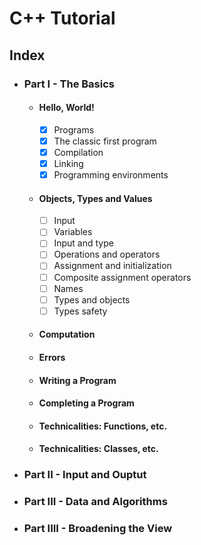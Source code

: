 # C++ Tutorial

## Index

- ### Part I - The Basics
    - #### Hello, World!
        - [X] Programs
        - [X] The classic first program
        - [X] Compilation
        - [X] Linking
        - [X] Programming environments
    - #### Objects, Types and Values
        - [ ] Input
        - [ ] Variables
        - [ ] Input and type
        - [ ] Operations and operators
        - [ ] Assignment and initialization
        - [ ] Composite assignment operators
        - [ ] Names
        - [ ] Types and objects
        - [ ] Types safety
    - #### Computation
    - #### Errors
    - #### Writing a Program
    - #### Completing a Program
    - #### Technicalities: Functions, etc.
    - #### Technicalities: Classes, etc.
- ### Part II - Input and Ouptut
- ### Part III - Data and Algorithms
- ### Part IIII - Broadening the View